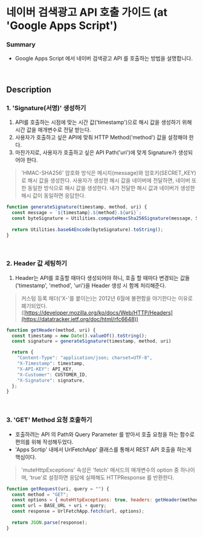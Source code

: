 # 네이버 검색광고 API 호출 가이드 (at 'Google Apps Script')
### Summary
* Google Apps Script 에서 네이버 검색광고 API 를 호출하는 방법을 설명합니다.

&nbsp;

## Description
### 1. 'Signature(서명)' 생성하기

1) API를 호출하는 시점에 맞는 시간 값('timestamp')으로 해시 값을 생성하기 위해 시간 값을 매개변수로 전달 받는다.
2) 사용자가 호출하고 싶은 API에 맞춰 HTTP Method('method') 값을 설정해야 한다.
3) 마찬가지로, 사용자가 호출하고 싶은 API Path('uri')에 맞게 Signature가 생성되어야 한다.

> 'HMAC-SHA256' 암호화 방식은 메시지(message)와 암호키(SECRET_KEY)로 해시 값을 생성한다. 사용자가 생성한 해시 값을 네이버에 전달하면, 네이버 또한 동일한 방식으로 해시 값을 생성한다. 내가 전달한 해시 값과 네이버가 생성한 해시 값이 동일하면 응답한다.

```js
function generateSignature(timestamp, method, uri) {
  const message = `${timestamp}.${method}.${uri}`;
  const byteSignature = Utilities.computeHmacSha256Signature(message, SECRET_KEY);
  
  return Utilities.base64Encode(byteSignature).toString();
}
```

&nbsp;

### 2. Header 값 세팅하기

1) Header는 API를 호출할 때마다 생성되어야 하니, 호출 할 때마다 변경되는 값들('timestamp', 'method', 'uri')을 Header 생성 시 함께 처리해준다.

> 커스텀 등록 헤더('X-'를 붙이는)는 2012년 6월에 불편함을 야기한다는 이유로 폐기되었다. ([https://developer.mozilla.org/ko/docs/Web/HTTP/Headers](https://datatracker.ietf.org/doc/html/rfc6648))

```js
function getHeader(method, uri) {
  const timestamp = new Date().valueOf().toString();
  const signature = generateSignature(timestamp, method, uri)

  return { 
    "Content-Type": "application/json; charset=UTF-8", 
    "X-Timestamp": timestamp, 
    "X-API-KEY": API_KEY, 
    "X-Customer": CUSTOMER_ID, 
    "X-Signature": signature, 
  };
}
```

&nbsp;

### 3. 'GET' Method 요청 호출하기

* 호출하려는 API 의 Path와 Query Parameter 를 받아서 호출 요청을 하는 함수로 편의를 위해 작성해두었다.
* 'Apps Scrtip' 내에서 UrlFetchApp' 클래스를 통해서 REST API 호출을 하는게 핵심이다.

> 'muteHttpExceptions' 속성은 'fetch' 매서드의 매개변수의 option 중 하나이며, 'true'로 설정하면 응답에 실패해도 HTTPResponse 를 반환한다.

```js
function getRequest(uri, query = "") {
  const method = "GET";
  const options = { muteHttpExceptions: true, headers: getHeader(method, uri) };
  const url = BASE_URL + uri + query;
  const response = UrlFetchApp.fetch(url, options);
  
  return JSON.parse(response);
}
```
